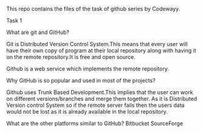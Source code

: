 
This repo contains the files of the task of github series by Codewayy.


Task 1

What are git and GitHub?

Git is Distributed Version Control System.This means that every user will have their own copy of program at their local repository along with having it on the remote repository.It is free and open source.

Github is a web service which implements the remote repository.



Why GitHub is so popular and used in most of the projects?

Github uses Trunk Based Development.This implies that the user can work on different versions/branches and merge them together.
As it is Distributed Version control System so if the remote server fails then the users data would not be lost as it is already available in the local repository.




What are the other platforms similar to GitHub?
Bitbucket 
SourceForge
